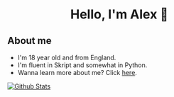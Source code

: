 <div align="center">
    <h1>Hello, I'm Alex 👋</h1>
</div>

## About me
- I'm 18 year old and from England.
- I'm fluent in Skript and somewhat in Python.</br>
- Wanna learn more about me? Click [here](https://en.pronouns.page/@Houlton).

[![Github Stats](https://github-readme-stats.vercel.app/api?username=ahoulton&show_icons=true&theme=github_dark&hide_border=true)](https://github.com/ahoulton)
